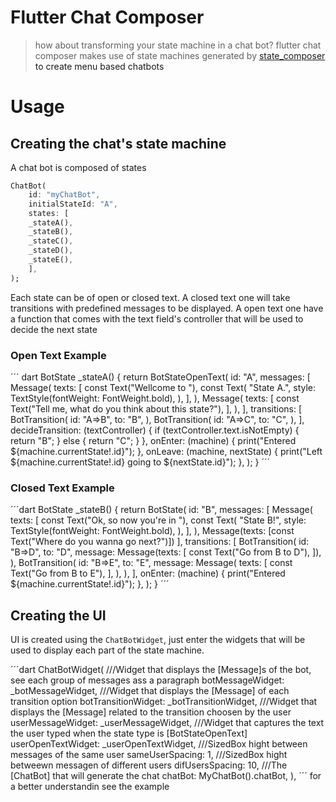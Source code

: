 # Flutter Chat Composer
>how about transforming your state machine in a chat bot? flutter chat composer makes use of state machines generated by <a href="https://github.com/FelipeMarra/state-composer">state_composer<a> to create menu based chatbots
# Usage
## Creating the chat's state machine
A chat bot is composed of states
``` dart 
ChatBot(
    id: "myChatBot",
    initialStateId: "A",
    states: [
    _stateA(),
    _stateB(),
    _stateC(),
    _stateD(),
    _stateE(),
    ],
);
```
Each state can be of open or closed text. A closed text one will take transitions with predefined
messages to be displayed. A open text one have a function that comes with the text field's controller that will be used to decide the next state
### Open Text Example
´´´ dart 
  BotState _stateA() {
    return BotStateOpenText(
      id: "A",
      messages: [
        Message(
          texts: [
            const Text("Wellcome to "),
            const Text(
              "State A.",
              style: TextStyle(fontWeight: FontWeight.bold),
            ),
          ],
        ),
        Message(
          texts: [
            const Text("Tell me, what do you think about this state?"),
          ],
        ),
      ],
      transitions: [
        BotTransition(
          id: "A=>B",
          to: "B",
        ),
        BotTransition(
          id: "A=>C",
          to: "C",
        ),
      ],
      decideTransition: (textController) {
        if (textController.text.isNotEmpty) {
          return "B";
        } else {
          return "C";
        }
      },
      onEnter: (machine) {
        print("Entered ${machine.currentState!.id}");
      },
      onLeave: (machine, nextState) {
        print("Left ${machine.currentState!.id} going to ${nextState.id}");
      },
    );
  }
´´´
### Closed Text Example
´´´dart 
  BotState _stateB() {
    return BotState(
      id: "B",
      messages: [
        Message(
          texts: [
            const Text("Ok, so now you're in "),
            const Text(
              "State B!",
              style: TextStyle(fontWeight: FontWeight.bold),
            ),
          ],
        ),
        Message(texts: [const Text("Where do you wanna go next?")])
      ],
      transitions: [
        BotTransition(
          id: "B=>D",
          to: "D",
          message: Message(texts: [
            const Text("Go from B to D"),
          ]),
        ),
        BotTransition(
          id: "B=>E",
          to: "E",
          message: Message(
            texts: [
              const Text("Go from B to E"),
            ],
          ),
        ),
      ],
      onEnter: (machine) {
        print("Entered ${machine.currentState!.id}");
      },
    );
  }
´´´
## Creating the UI
UI is created using the `ChatBotWidget`, just enter the widgets that will be used to display
each part of the state machine.

´´´dart 
    ChatBotWidget(
        ///Widget that displays the [Message]s of the bot, see each group of messages ass a paragraph
        botMessageWidget: _botMessageWidget,
        ///Widget that displays the [Message] of each transition option
        botTransitionWidget: _botTransitionWidget,
        ///Widget that displays the [Message] related to the transition choosen by the user
        userMessageWidget: _userMessageWidget,
        ///Widget that captures the text the user typed when the state type is [BotStateOpenText]
        userOpenTextWidget: _userOpenTextWidget,
        ///SizedBox hight between messages of the same user
        sameUserSpacing: 1,
        ///SizedBox hight betweewn messagen of different users
        difUsersSpacing: 10,
        ///The [ChatBot] that will generate the chat
        chatBot: MyChatBot().chatBot,
    ),
´´´
for a better understandin see the <a hred="https://github.com/FelipeMarra/flutter_chat_composer/tree/main/example">example<a>